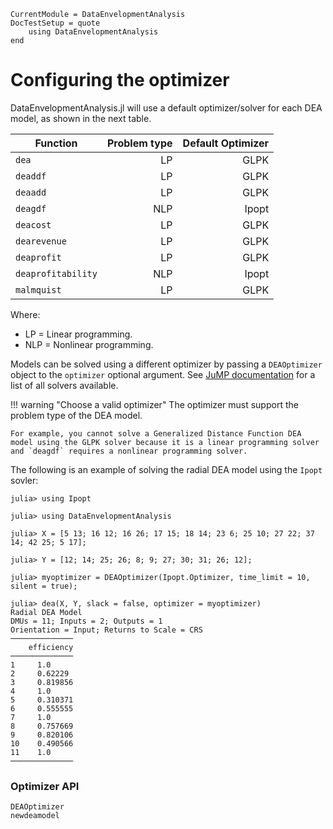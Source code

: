 ```@meta
CurrentModule = DataEnvelopmentAnalysis
DocTestSetup = quote
    using DataEnvelopmentAnalysis
end
```

# Configuring the optimizer

DataEnvelopmentAnalysis.jl will use a default optimizer/solver for each DEA model, as shown in the next table.

| Function       | Problem type | Default Optimizer |
| ---------------| ------------:|------------------:| 
| `dea`          | LP           | GLPK              |
| `deaddf`       | LP           | GLPK              |
| `deaadd`       | LP           | GLPK              |
| `deagdf`       | NLP          | Ipopt             |
| `deacost`      | LP           | GLPK              |
| `dearevenue`   | LP           | GLPK              |
| `deaprofit`    | LP           | GLPK              |
| `deaprofitability` | NLP          | Ipopt         |
| `malmquist`    | LP           | GLPK              |

Where:
- LP = Linear programming.
- NLP = Nonlinear programming.

Models can be solved using a different optimizer by passing a `DEAOptimizer` object to the `optimizer` optional argument. See [JuMP documentation](https://jump.dev/JuMP.jl/v0.21.6/installation/#Installing-a-solver) for a list of all solvers available.

!!! warning "Choose a valid optimizer"
    The optimizer must support the problem type of the DEA model.

    For example, you cannot solve a Generalized Distance Function DEA model using the GLPK solver because it is a linear programming solver and `deagdf` requires a nonlinear programming solver.

The following is an example of solving the radial DEA model using the `Ipopt` sovler:
```jldoctest
julia> using Ipopt

julia> using DataEnvelopmentAnalysis

julia> X = [5 13; 16 12; 16 26; 17 15; 18 14; 23 6; 25 10; 27 22; 37 14; 42 25; 5 17];

julia> Y = [12; 14; 25; 26; 8; 9; 27; 30; 31; 26; 12];

julia> myoptimizer = DEAOptimizer(Ipopt.Optimizer, time_limit = 10, silent = true);

julia> dea(X, Y, slack = false, optimizer = myoptimizer)
Radial DEA Model 
DMUs = 11; Inputs = 2; Outputs = 1
Orientation = Input; Returns to Scale = CRS
──────────────
    efficiency
──────────────
1     1.0
2     0.62229
3     0.819856
4     1.0
5     0.310371
6     0.555555
7     1.0
8     0.757669
9     0.820106
10    0.490566
11    1.0
──────────────
```

### Optimizer API

```@docs
DEAOptimizer
newdeamodel
```
